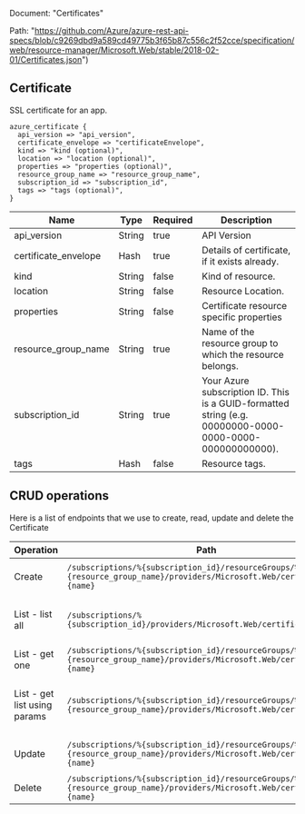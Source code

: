 Document: "Certificates"


Path: "https://github.com/Azure/azure-rest-api-specs/blob/c9269dbd9a589cd49775b3f65b87c556c2f52cce/specification/web/resource-manager/Microsoft.Web/stable/2018-02-01/Certificates.json")

## Certificate

SSL certificate for an app.

```puppet
azure_certificate {
  api_version => "api_version",
  certificate_envelope => "certificateEnvelope",
  kind => "kind (optional)",
  location => "location (optional)",
  properties => "properties (optional)",
  resource_group_name => "resource_group_name",
  subscription_id => "subscription_id",
  tags => "tags (optional)",
}
```

| Name        | Type           | Required       | Description       |
| ------------- | ------------- | ------------- | ------------- |
|api_version | String | true | API Version |
|certificate_envelope | Hash | true | Details of certificate, if it exists already. |
|kind | String | false | Kind of resource. |
|location | String | false | Resource Location. |
|properties | String | false | Certificate resource specific properties |
|resource_group_name | String | true | Name of the resource group to which the resource belongs. |
|subscription_id | String | true | Your Azure subscription ID. This is a GUID-formatted string (e.g. 00000000-0000-0000-0000-000000000000). |
|tags | Hash | false | Resource tags. |



## CRUD operations

Here is a list of endpoints that we use to create, read, update and delete the Certificate

| Operation | Path | Verb | Description | OperationID |
| ------------- | ------------- | ------------- | ------------- | ------------- |
|Create|`/subscriptions/%{subscription_id}/resourceGroups/%{resource_group_name}/providers/Microsoft.Web/certificates/%{name}`|Put|Create or update a certificate.|Certificates_CreateOrUpdate|
|List - list all|`/subscriptions/%{subscription_id}/providers/Microsoft.Web/certificates`|Get|Get all certificates for a subscription.|Certificates_List|
|List - get one|`/subscriptions/%{subscription_id}/resourceGroups/%{resource_group_name}/providers/Microsoft.Web/certificates/%{name}`|Get|Get a certificate.|Certificates_Get|
|List - get list using params|`/subscriptions/%{subscription_id}/resourceGroups/%{resource_group_name}/providers/Microsoft.Web/certificates`|Get|Get all certificates in a resource group.|Certificates_ListByResourceGroup|
|Update|`/subscriptions/%{subscription_id}/resourceGroups/%{resource_group_name}/providers/Microsoft.Web/certificates/%{name}`|Put|Create or update a certificate.|Certificates_CreateOrUpdate|
|Delete|`/subscriptions/%{subscription_id}/resourceGroups/%{resource_group_name}/providers/Microsoft.Web/certificates/%{name}`|Delete|Delete a certificate.|Certificates_Delete|
